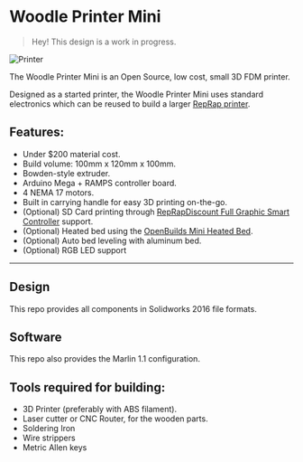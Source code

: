 # Woodle Printer Mini
> Hey! This design is a work in progress.

![Printer](/printer.jpg?raw=true "Aplha design")

The Woodle Printer Mini is an Open Source, low cost, small 3D FDM printer.

Designed as a started printer, the Woodle Printer Mini uses standard electronics which can be reused to build a larger  [RepRap printer](http://reprap.org/wiki/Build_A_RepRap).

## Features:
* Under $200 material cost.
* Build volume: 100mm x 120mm x 100mm.
* Bowden-style extruder.
* Arduino Mega + RAMPS controller board.
* 4 NEMA 17 motors.
* Built in carrying handle for easy 3D printing on-the-go.
* (Optional) SD Card printing through [RepRapDiscount Full Graphic Smart Controller](http://reprap.org/wiki/RepRapDiscount_Full_Graphic_Smart_Controller) support.
* (Optional) Heated bed using the [OpenBuilds Mini Heated Bed](http://openbuildspartstore.com/mini-heated-bed/). 
* (Optional) Auto bed leveling with aluminum bed.
* (Optional) RGB LED support

---

## Design

This repo provides all components in Solidworks 2016 file formats.

## Software

This repo also provides the Marlin 1.1 configuration.

## Tools required for building:
* 3D Printer (preferably with ABS filament).
* Laser cutter or CNC Router, for the wooden parts.
* Soldering Iron
* Wire strippers
* Metric Allen keys

